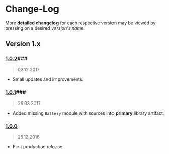 Change-Log
===============

More **detailed changelog** for each respective version may be viewed by pressing on a desired _version's name_.

## Version 1.x ##

### [1.0.2](https://github.com/universum-studios/android_device/releases/tag/v1.0.2)###
> 03.12.2017 

- Small updates and improvements.

### [1.0.1](https://github.com/universum-studios/android_device/releases/tag/v1.0.1)###
> 26.03.2017

- Added missing `Battery` module with sources into **primary** library artifact.

### [1.0.0](https://github.com/universum-studios/android_device/releases/tag/v1.0.0) ###
> 25.12.2016

- First production release.